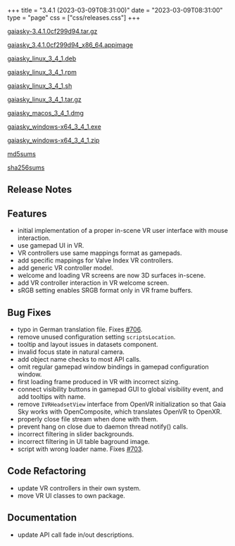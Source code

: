 +++
title = "3.4.1 (2023-03-09T08:31:00)"
date = "2023-03-09T08:31:00"
type = "page"
css = ["css/releases.css"]
+++

<section class="download-links">

<div class="package">

[gaiasky-3.4.1.0cf299d94.tar.gz](https://gaia.ari.uni-heidelberg.de/gaiasky/releases/3.4.1.0cf299d94/gaiasky-3.4.1.0cf299d94.tar.gz)

</div>
<div class="package">

[gaiasky_3.4.1.0cf299d94_x86_64.appimage](https://gaia.ari.uni-heidelberg.de/gaiasky/releases/3.4.1.0cf299d94/gaiasky_3.4.1.0cf299d94_x86_64.appimage)

</div>
<div class="package">

[gaiasky_linux_3_4_1.deb](https://gaia.ari.uni-heidelberg.de/gaiasky/releases/3.4.1.0cf299d94/gaiasky_linux_3_4_1.deb)

</div>
<div class="package">

[gaiasky_linux_3_4_1.rpm](https://gaia.ari.uni-heidelberg.de/gaiasky/releases/3.4.1.0cf299d94/gaiasky_linux_3_4_1.rpm)

</div>
<div class="package">

[gaiasky_linux_3_4_1.sh](https://gaia.ari.uni-heidelberg.de/gaiasky/releases/3.4.1.0cf299d94/gaiasky_linux_3_4_1.sh)

</div>
<div class="package">

[gaiasky_linux_3_4_1.tar.gz](https://gaia.ari.uni-heidelberg.de/gaiasky/releases/3.4.1.0cf299d94/gaiasky_linux_3_4_1.tar.gz)

</div>
<div class="package">

[gaiasky_macos_3_4_1.dmg](https://gaia.ari.uni-heidelberg.de/gaiasky/releases/3.4.1.0cf299d94/gaiasky_macos_3_4_1.dmg)

</div>
<div class="package">

[gaiasky_windows-x64_3_4_1.exe](https://gaia.ari.uni-heidelberg.de/gaiasky/releases/3.4.1.0cf299d94/gaiasky_windows-x64_3_4_1.exe)

</div>
<div class="package">

[gaiasky_windows-x64_3_4_1.zip](https://gaia.ari.uni-heidelberg.de/gaiasky/releases/3.4.1.0cf299d94/gaiasky_windows-x64_3_4_1.zip)

</div>
<div class="package">

[md5sums](https://gaia.ari.uni-heidelberg.de/gaiasky/releases/3.4.1.0cf299d94/md5sums)

</div>
<div class="package">

[sha256sums](https://gaia.ari.uni-heidelberg.de/gaiasky/releases/3.4.1.0cf299d94/sha256sums)

</div>


</section>

<section class="release-notes">

# Release Notes


## Features

- initial implementation of a proper in-scene VR user interface with mouse interaction.
- use gamepad UI in VR.
- VR controllers use same mappings format as gamepads.
- add specific mappings for Valve Index VR controllers.
- add generic VR controller model.
- welcome and loading VR screens are now 3D surfaces in-scene.
- add VR controller interaction in VR welcome screen.
- sRGB setting enables SRGB format only in VR frame buffers.

## Bug Fixes

- typo in German translation file. Fixes [#706](https://codeberg.org/gaiasky/gaiasky/issues/706).
- remove unused configuration setting `scriptsLocation`.
- tooltip and layout issues in datasets component.
- invalid focus state in natural camera.
- add object name checks to most API calls.
- omit regular gamepad window bindings in gamepad configuration window.
- first loading frame produced in VR with incorrect sizing.
- connect visibility buttons in gamepad GUI to global visibility event, and add tooltips with name.
- remove `IVRHeadsetView` interface from OpenVR initialization so that Gaia Sky works with OpenComposite, which translates OpenVR to OpenXR.
- properly close file stream when done with them.
- prevent hang on close due to daemon thread notify() calls.
- incorrect filtering in slider backgrounds.
- incorrect filtering in UI table baground image.
- script with wrong loader name. Fixes [#703](https://codeberg.org/gaiasky/gaiasky/issues/703).

## Code Refactoring

- update VR controllers in their own system.
- move VR UI classes to own package.

## Documentation

- update API call fade in/out descriptions.

</section>